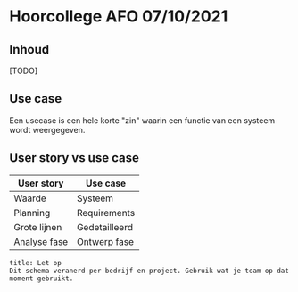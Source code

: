 # Hoorcollege AFO 07/10/2021

## Inhoud

[TODO]

## Use case

Een usecase is een hele korte "zin" waarin een functie van een systeem wordt weergegeven.

## User story vs use case

| User story   | Use case      |
| ------------ | ------------- |
| Waarde       | Systeem       |
| Planning     | Requirements  |
| Grote lijnen | Gedetailleerd |
| Analyse fase | Ontwerp fase  |

```ad-warning
title: Let op
Dit schema veranerd per bedrijf en project. Gebruik wat je team op dat moment gebruikt.
```